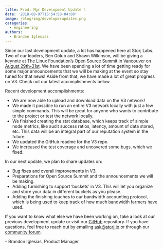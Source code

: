```yaml
---
title: Prod. Mgr Development Update 4
date: '2018-08-07T15:54:50-04:00'
image: /blog/img/developerupdates.png
categories:
  - engineering
authors:
  - Brandon Iglesias
---
```

Since our last development update, a lot has happened here at Storj Labs. Two of our leaders, Ben Golub and Shawn Wilkinson, will be giving a keynote at [The Linux Foundation’s Open Source Summit in Vancouver on August 29th-31st](https://events.linuxfoundation.org/events/open-source-summit-north-america-2018/). We have been spending a lot of time getting ready for some major announcements that we will be making at the event so stay tuned for that news! Aside from that, we have made a lot of great progress on V3. Check out our latest accomplishments below.

Recent development accomplishments:

* We are now able to upload and download data on the V3 network!
* We made it possible to run an entire V3 network locally with just a few simple commands. This will be great for anyone who wants to contribute to the project or test the network locally.
* We finished creating the stat database, which keeps track of simple node metrics, like audit success ratios, latency, amount of data stored, etc. This data will be an integral part of our reputation system in the future.
* We updated the GitHub readme for the V3 repo.
* We increased the test coverage and uncovered some bugs, which we fixed.

In our next update, we plan to share updates on:

* Bug fixes and overall improvements in V3.
* Preparations for Open Source Summit and the announcements we will be making.
* Adding furnishing to support ‘buckets’ in V3. This will let you organize and store your data in different buckets as you please.
* Adding the finishing touches to our bandwidth accounting protocol, which is being used to keep track of how much bandwidth farmers have used.

If you want to know what else we have been working on, take a look at our previous development update or visit our [GitHub](https://github.com/storj/storj) repository. If you have questions, feel free to reach out by emailing [ask@storj.io](ask@storj.io) or through our [community forum](https://community.storj.io/home).



\- Brandon Iglesias, Product Manager
